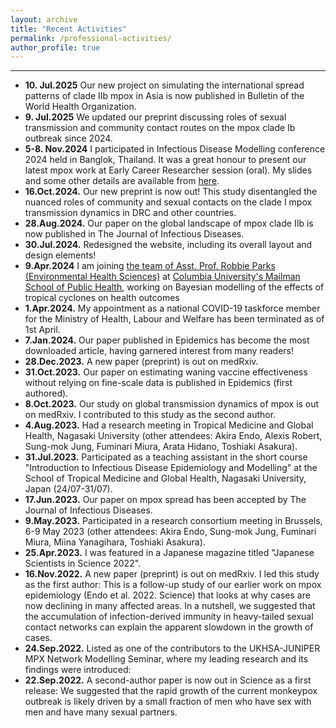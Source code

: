 ```yaml
---
layout: archive
title: "Recent Activities"
permalink: /professional-activities/
author_profile: true
---
```

***
- **10. Jul.2025** Our new project on simulating the international spread patterns of clade IIb mpox in Asia is now published in Bulletin of the World Health Organization. <a href="https://pmc.ncbi.nlm.nih.gov/articles/PMC12231075/" target="_blank"><i class="fas fa-fw fa-link zoom" aria-hidden="true"></i></a>
- **9. Jul.2025** We updated our preprint discussing roles of sexual transmission and community contact routes on the mpox clade Ib outbreak since 2024. <a href="https://www.medrxiv.org/content/10.1101/2024.10.15.24315554v2" target="_blank"><i class="fas fa-fw fa-link zoom" aria-hidden="true"></i></a>
- **5-8. Nov.2024** I participated in Infectious Disease Modelling conference 2024 held in Banglok, Thailand. It was a great honour to present our latest mpox work at Early Career Researcher session (oral). My slides and some other details are available from [here](/posts/2024/11/blog-post-4/).
- **16.Oct.2024.** Our new preprint is now out! This study disentangled the nuanced roles of community and sexual contacts on the clade I mpox transmission dynamics in DRC and other countries. <a href="https://doi.org/10.1101/2024.10.15.24315554" target="_blank"><i class="fas fa-fw fa-link zoom" aria-hidden="true"></i></a>
- **28.Aug.2024.** Our paper on the global landscape of mpox clade IIb is now published in The Journal of Infectious Diseases. <a href="https://doi.org/10.1093/infdis/jiae433" target="_blank"><i class="fas fa-fw fa-link zoom" aria-hidden="true"></i></a>
- **30.Jul.2024.** Redesigned the website, including its overall layout and design elements!
- **9.Apr.2024** I am joining [the team of Asst. Prof. Robbie Parks (Environmental Health Sciences)](https://sparklabnyc.github.io/site/home.html) at [Columbia University's Mailman School of Public Health](https://www.publichealth.columbia.edu/profile/robbie-m-parks-phd), working on Bayesian modelling of the effects of tropical cyclones on health outcomes
- **1.Apr.2024.** My appointment as a national COVID-19 taskforce member for the Ministry of Health, Labour and Welfare has been terminated as of 1st April.
- **7.Jan.2024.** Our paper published in Epidemics has become the most downloaded article, having garnered interest from many readers! <a href="https://doi.org/10.1016/j.epidem.2023.100726" target="_blank"><i class="fas fa-fw fa-link zoom" aria-hidden="true"></i></a>
- **28.Dec.2023.** A new paper (preprint) is out on medRxiv. <a href="https://doi.org/10.1101/2023.12.25.23300526" target="_blank"><i class="fas fa-fw fa-link zoom" aria-hidden="true"></i></a>
- **31.Oct.2023.** Our paper on estimating waning vaccine effectiveness without relying on fine-scale data is published in Epidemics (first authored). <a href="https://doi.org/10.1016/j.epidem.2023.100726" target="_blank"><i class="fas fa-fw fa-link zoom" aria-hidden="true"></i></a>
- **8.Oct.2023.** Our study on global transmission dynamics of mpox is out on medRxiv. I contributed to this study as the second author. <a href="https://doi.org/10.1101/2023.10.06.23296610" target="_blank"><i class="fas fa-fw fa-link zoom" aria-hidden="true"></i></a>
- **4.Aug.2023.** Had a research meeting in Tropical Medicine and Global Health, Nagasaki University (other attendees: Akira Endo, Alexis Robert, Sung-mok Jung, Fuminari Miura, Arata Hidano, Toshiaki Asakura).
- **31.Jul.2023.** Participated as a teaching assistant in the short course "Introduction to Infectious Disease Epidemiology and Modelling" at the School of Tropical Medicine and Global Health, Nagasaki University, Japan (24/07-31/07).
- **17.Jun.2023.** Our paper on mpox spread has been accepted by The Journal of Infectious Diseases. <a href="https://doi.org/10.1093/infdis/jiad254" target="_blank"><i class="fas fa-fw fa-link zoom" aria-hidden="true"></i></a>
- **9.May.2023.** Participated in a research consortium meeting in Brussels, 6-9 May 2023 (other attendees: Akira Endo, Sung-mok Jung, Fuminari Miura, Miina Yanagihara, Toshiaki Asakura).
- **25.Apr.2023.** I was featured in a Japanese magazine titled "Japanese Scientists in Science 2022". <a href="https://www.asca-co.com/business/science/pdf_japanese_scientists/Science_2022.pdf" target="_blank"><i class="fas fa-fw fa-link zoom" aria-hidden="true"></i></a>
- **16.Nov.2022.** A new paper (preprint) is out on medRxiv. I led this study as the first author: <a href="https://doi.org/10.1101/2022.11.14.22282286" target="_blank"><i class="fas fa-fw fa-link zoom" aria-hidden="true"></i></a> This is a follow-up study of our earlier work on mpox epidemiology (Endo et al. 2022. Science) that looks at why cases are now declining in many affected areas. In a nutshell, we suggested that the accumulation of infection-derived immunity in heavy-tailed sexual contact networks can explain the apparent slowdown in the growth of cases.
- **24.Sep.2022.** Listed as one of the contributors to the UKHSA-JUNIPER MPX Network Modelling Seminar, where my leading research and its findings were introduced: <a href="https://www.gov.uk/government/publications/monkeypox-outbreak-technical-briefings/investigation-into-monkeypox-outbreak-in-england-technical-briefing-8#sources-and-acknowledgments" target="_blank"><i class="fas fa-fw fa-link zoom" aria-hidden="true"></i></a>
- **22.Sep.2022.** A second-author paper is now out in Science as a first release: <a href="https://doi.org/10.1126/science.add4507" target="_blank"><i class="fas fa-fw fa-link zoom" aria-hidden="true"></i></a> We suggested that the rapid growth of the current monkeypox outbreak is likely driven by a small fraction of men who have sex with men and have many sexual partners.
